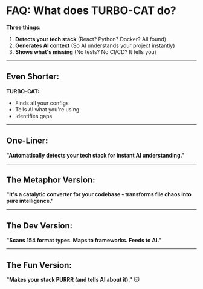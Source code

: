# FAQ: What does TURBO-CAT do?

**Three things:**

1. **Detects your tech stack** (React? Python? Docker? All found)
2. **Generates AI context** (So AI understands your project instantly)
3. **Shows what's missing** (No tests? No CI/CD? It tells you)

---

## Even Shorter:

**TURBO-CAT:**
- Finds all your configs
- Tells AI what you're using
- Identifies gaps

---

## One-Liner:

**"Automatically detects your tech stack for instant AI understanding."**

---

## The Metaphor Version:

**"It's a catalytic converter for your codebase - transforms file chaos into pure intelligence."**

---

## The Dev Version:

**"Scans 154 format types. Maps to frameworks. Feeds to AI."**

---

## The Fun Version:

**"Makes your stack PURRR (and tells AI about it)."** 😽